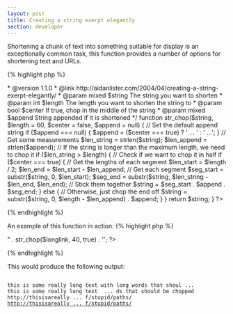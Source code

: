 ```yaml
---
layout: post
title: Creating a string exerpt elegantly
section: developer
---
```

Shortening a chunk of text into something suitable for display is an exceptionally common task, this function provides a number of options for shortening text and URLs.

{% highlight php %}
<?php
/**
 * Chop a string into a smaller string.
 *
 * @author      Aidan Lister <aidan@php.net>
 * @version     1.1.0
 * @link        http://aidanlister.com/2004/04/creating-a-string-exerpt-elegantly/
 * @param       mixed  $string   The string you want to shorten
 * @param       int    $length   The length you want to shorten the string to
 * @param       bool   $center   If true, chop in the middle of the string
 * @param       mixed  $append   String appended if it is shortened
 */
function str_chop($string, $length = 60, $center = false, $append = null)
{
    // Set the default append string
    if ($append === null) {
        $append = ($center === true) ? ' ... ' : ' ...';
    }
 
    // Get some measurements
    $len_string = strlen($string);
    $len_append = strlen($append);
 
    // If the string is longer than the maximum length, we need to chop it
    if ($len_string > $length) {
        // Check if we want to chop it in half
        if ($center === true) {
            // Get the lengths of each segment
            $len_start = $length / 2;
            $len_end = $len_start - $len_append;
 
            // Get each segment
            $seg_start = substr($string, 0, $len_start);
            $seg_end = substr($string, $len_string - $len_end, $len_end);
 
            // Stick them together
            $string = $seg_start . $append . $seg_end;
        } else {
            // Otherwise, just chop the end off
            $string = substr($string, 0, $length - $len_append) . $append;
        }
    }
 
    return $string;
}
?>
{% endhighlight %}

An example of this function in action:
{% highlight php %}
<?php
$longtext = "this is some really long text with long words that should be chopped";
$longlink = "http://thisisareally.longlink/with/lots/of/stupid/paths/";
 
// Chop at default length
echo str_chop($longtext);
echo "\n";
 
// Chop in the middle
echo str_chop($longtext, 60, true);
echo "\n";
 
// Chop a link
echo str_chop($longlink, 40, true);
echo "\n";
 
// Chop a link whirlpool style
echo "<a href=\"$longlink\">" . str_chop($longlink, 40, true) . '</a>';
?>
{% endhighlight %}

This would produce the following output:

<code>
this is some really long text with long words that shoul ...
this is some really long text  ... ds that should be chopped
http://thisisareally ... f/stupid/paths/
<a href="http://thisisareally.longlink/with/lots/of/stupid/paths/">http://thisisareally ... f/stupid/paths/</a>
</code>